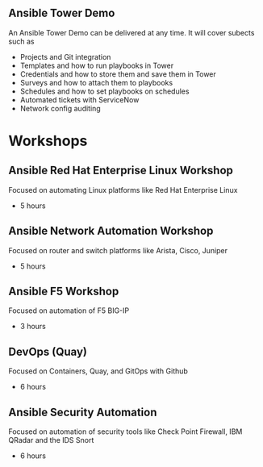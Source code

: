 

## Ansible Tower Demo

An Ansible Tower Demo can be delivered at any time. It will cover subects such as 
 - Projects and Git integration
 - Templates and how to run playbooks in Tower
 - Credentials and how to store them and save them in Tower
 - Surveys and how to attach them to playbooks
 - Schedules and how to set playbooks on schedules
 - Automated tickets with ServiceNow 
 - Network config auditing



# Workshops



## Ansible Red Hat Enterprise Linux Workshop 
Focused on automating Linux platforms like Red Hat Enterprise Linux
- 5 hours
  
## Ansible Network Automation Workshop 
Focused on router and switch platforms like Arista, Cisco, Juniper 
- 5 hours

## Ansible F5 Workshop 
Focused on automation of F5 BIG-IP
- 3 hours
  
## DevOps (Quay)
Focused on Containers, Quay, and GitOps with Github
- 6 hours
  
## Ansible Security Automation
Focused on automation of security tools like Check Point Firewall, IBM QRadar and the IDS Snort
- 6 hours


